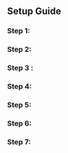 ## Setup Guide

### Step 1: 

### Step 2: 

### Step 3 :

### Step 4:

### Step 5:

### Step 6:

### Step 7: